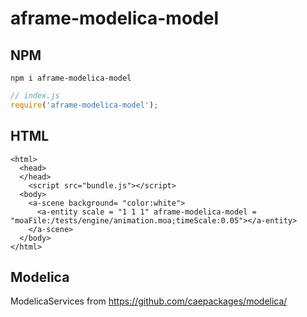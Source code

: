 # aframe-modelica-model

## NPM

```
npm i aframe-modelica-model
```

```javascript and browserify
// index.js
require('aframe-modelica-model');
```

## HTML

```
<html>
  <head>
  </head>
    <script src="bundle.js"></script>  
  <body>
    <a-scene background= "color:white">
      <a-entity scale = "1 1 1" aframe-modelica-model = "moaFile:/tests/engine/animation.moa;timeScale:0.05"></a-entity>
    </a-scene>
  </body>
</html>
```

## Modelica

ModelicaServices from
https://github.com/caepackages/modelica/
